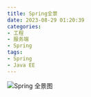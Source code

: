 ```yaml
---
title: Spring全景
date: 2023-08-29 01:20:39
categories: 
- 工程
- 服务端
- Spring
tags:
- Spring
- Java EE
---
```



![Spring 全景图](https://gitee.com/setyan/ImageHost.Gitee.IO/raw/master/%E5%B7%A5%E7%A8%8B/%E6%9C%8D%E5%8A%A1%E7%AB%AF/Spring/Spring%E5%85%A8%E6%99%AF/Spring%E5%85%A8%E6%99%AF.png)